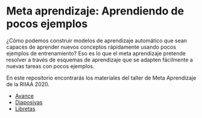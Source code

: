 # Meta aprendizaje: Aprendiendo de pocos ejemplos

¿Cómo podemos construir modelos de aprendizaje automático que sean capaces de aprender nuevos conceptos rápidamente usando pocos ejemplos de entrenamiento? Eso es lo que el meta aprendizaje pretende resolver a través de esquemas de aprendizaje que se adapten fácilmente a nuevas tareas con pocos ejemplos.

En este repositorio encontrarás los materiales del taller de Meta Aprendizaje de la RIIAA 2020.

- [Avance](avance.mp4)
- [Diaposivas](slides.pdf)
- [Libretas](notebooks)